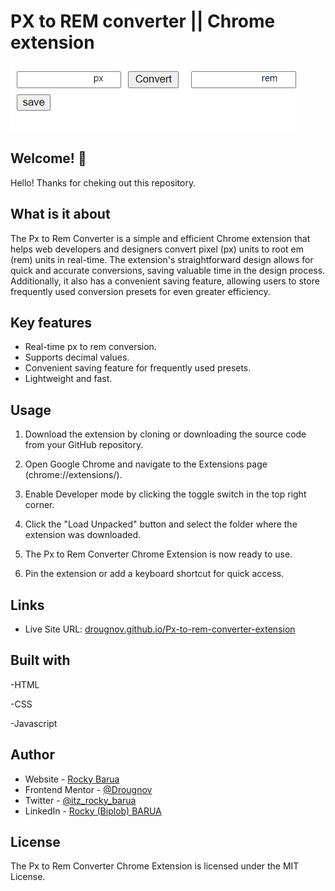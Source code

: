 # PX to REM converter || Chrome extension

![Design preview for px to rem converter](./screenshot.png)

## Welcome! 👋

Hello! Thanks for cheking out this repository.

## What is it about

The Px to Rem Converter is a simple and efficient Chrome extension that helps web developers and designers convert pixel (px) units to root em (rem) units in real-time. The extension's straightforward design allows for quick and accurate conversions, saving valuable time in the design process. Additionally, it also has a convenient saving feature, allowing users to store frequently used conversion presets for even greater efficiency.

## Key features

- Real-time px to rem conversion.
- Supports decimal values.
- Convenient saving feature for frequently used presets.
- Lightweight and fast.

## Usage

1. Download the extension by cloning or downloading the source code from your GitHub repository.

2. Open Google Chrome and navigate to the Extensions page (chrome://extensions/).

3. Enable Developer mode by clicking the toggle switch in the top right corner.

4. Click the "Load Unpacked" button and select the folder where the extension was downloaded.

5. The Px to Rem Converter Chrome Extension is now ready to use.

6. Pin the extension or add a keyboard shortcut for quick access.

## Links

- Live Site URL: [drougnov.github.io/Px-to-rem-converter-extension](https://drougnov.github.io/Px-to-rem-converter-extension)

## Built with

-HTML

-CSS

-Javascript

## Author

- Website - [Rocky Barua](https://rockybarua.netlify.app)
- Frontend Mentor - [@Drougnov](https://www.frontendmentor.io/profile/Drougnov)
- Twitter - [@itz_rocky_barua](https://twitter.com/itz_rocky_barua)
- LinkedIn - [Rocky (Biplob) BARUA](https://www.linkedin.com/in/rockybarua)

## License

The Px to Rem Converter Chrome Extension is licensed under the MIT License.
